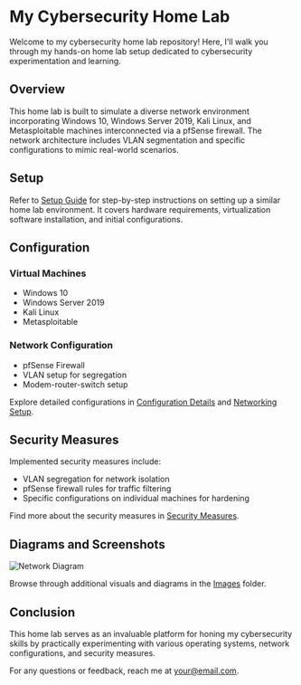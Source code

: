 # My Cybersecurity Home Lab

Welcome to my cybersecurity home lab repository! Here, I'll walk you through my hands-on home lab setup dedicated to cybersecurity experimentation and learning.

## Overview

This home lab is built to simulate a diverse network environment incorporating Windows 10, Windows Server 2019, Kali Linux, and Metasploitable machines interconnected via a pfSense firewall. The network architecture includes VLAN segmentation and specific configurations to mimic real-world scenarios.

## Setup

Refer to [Setup Guide](Documentation/Setup.md) for step-by-step instructions on setting up a similar home lab environment. It covers hardware requirements, virtualization software installation, and initial configurations.

## Configuration

### Virtual Machines
- Windows 10
- Windows Server 2019
- Kali Linux
- Metasploitable

### Network Configuration
- pfSense Firewall
- VLAN setup for segregation
- Modem-router-switch setup

Explore detailed configurations in [Configuration Details](Documentation/Configuration.md) and [Networking Setup](Documentation/Networking.md).

## Security Measures

Implemented security measures include:
- VLAN segregation for network isolation
- pfSense firewall rules for traffic filtering
- Specific configurations on individual machines for hardening

Find more about the security measures in [Security Measures](Documentation/Security%20Measures.md).

## Diagrams and Screenshots

![Network Diagram](Images/network_diagram.png)

Browse through additional visuals and diagrams in the [Images](Images/) folder.

## Conclusion

This home lab serves as an invaluable platform for honing my cybersecurity skills by practically experimenting with various operating systems, network configurations, and security measures.

For any questions or feedback, reach me at [your@email.com](mailto:your@email.com).

